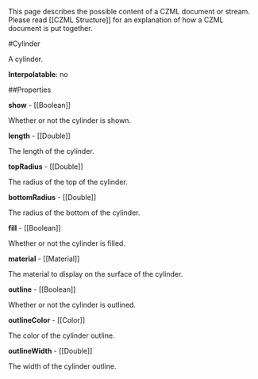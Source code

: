 This page describes the possible content of a CZML document or stream.  Please read [[CZML Structure]] for an explanation of how a CZML document is put together.

#Cylinder

A cylinder.

**Interpolatable**: no

##Properties

**show** - [[Boolean]]

Whether or not the cylinder is shown.


**length** - [[Double]]

The length of the cylinder.


**topRadius** - [[Double]]

The radius of the top of the cylinder.


**bottomRadius** - [[Double]]

The radius of the bottom of the cylinder.


**fill** - [[Boolean]]

Whether or not the cylinder is filled.


**material** - [[Material]]

The material to display on the surface of the cylinder.


**outline** - [[Boolean]]

Whether or not the cylinder is outlined.


**outlineColor** - [[Color]]

The color of the cylinder outline.


**outlineWidth** - [[Double]]

The width of the cylinder outline.



